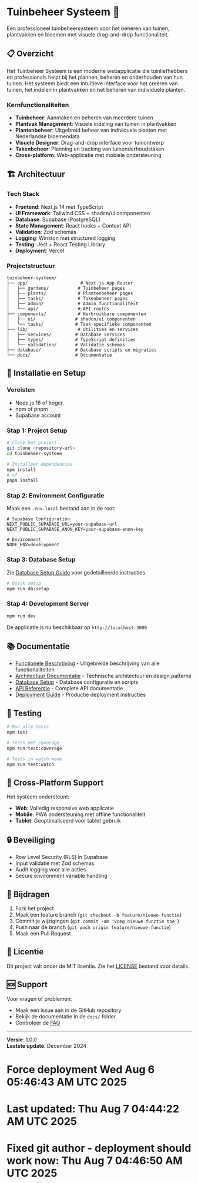 # Tuinbeheer Systeem 🌱

Een professioneel tuinbeheersysteem voor het beheren van tuinen, plantvakken en bloemen met visuele drag-and-drop functionaliteit.

## 📋 Overzicht

Het Tuinbeheer Systeem is een moderne webapplicatie die tuinliefhebbers en professionals helpt bij het plannen, beheren en onderhouden van hun tuinen. Het systeem biedt een intuïtieve interface voor het creëren van tuinen, het indelen in plantvakken en het beheren van individuele planten.

### Kernfunctionaliteiten

- **Tuinbeheer**: Aanmaken en beheren van meerdere tuinen
- **Plantvak Management**: Visuele indeling van tuinen in plantvakken
- **Plantenbeheer**: Uitgebreid beheer van individuele planten met Nederlandse bloemendata
- **Visuele Designer**: Drag-and-drop interface voor tuinontwerp
- **Takenbeheer**: Planning en tracking van tuinonderhoudstaken
- **Cross-platform**: Web-applicatie met mobiele ondersteuning

## 🏗️ Architectuur

### Tech Stack

- **Frontend**: Next.js 14 met TypeScript
- **UI Framework**: Tailwind CSS + shadcn/ui componenten
- **Database**: Supabase (PostgreSQL)
- **State Management**: React hooks + Context API
- **Validation**: Zod schemas
- **Logging**: Winston met structured logging
- **Testing**: Jest + React Testing Library
- **Deployment**: Vercel

### Projectstructuur

```
tuinbeheer-systeem/
├── app/                    # Next.js App Router
│   ├── gardens/           # Tuinbeheer pages
│   ├── plants/            # Plantenbeheer pages
│   ├── tasks/             # Takenbeheer pages
│   ├── admin/             # Admin functionaliteit
│   └── api/               # API routes
├── components/            # Herbruikbare componenten
│   ├── ui/               # shadcn/ui componenten
│   └── tasks/            # Taak-specifieke componenten
├── lib/                   # Utilities en services
│   ├── services/         # Database services
│   ├── types/            # TypeScript definities
│   └── validation/       # Validatie schemas
├── database/             # Database scripts en migraties
└── docs/                 # Documentatie
```

## 🚀 Installatie en Setup

### Vereisten

- Node.js 18 of hoger
- npm of pnpm
- Supabase account

### Stap 1: Project Setup

```bash
# Clone het project
git clone <repository-url>
cd tuinbeheer-systeem

# Installeer dependencies
npm install
# of
pnpm install
```

### Stap 2: Environment Configuratie

Maak een `.env.local` bestand aan in de root:

```env
# Supabase Configuration
NEXT_PUBLIC_SUPABASE_URL=your-supabase-url
NEXT_PUBLIC_SUPABASE_ANON_KEY=your-supabase-anon-key

# Environment
NODE_ENV=development
```

### Stap 3: Database Setup

Zie [Database Setup Guide](./docs/database-setup.md) voor gedetailleerde instructies.

```bash
# Quick setup
npm run db:setup
```

### Stap 4: Development Server

```bash
npm run dev
```

De applicatie is nu beschikbaar op `http://localhost:3000`

## 📚 Documentatie

- [Functionele Beschrijving](./docs/functional-description.md) - Uitgebreide beschrijving van alle functionaliteiten
- [Architectuur Documentatie](./docs/architecture.md) - Technische architectuur en design patterns
- [Database Setup](./docs/database-setup.md) - Database configuratie en scripts
- [API Referentie](./docs/api-reference.md) - Complete API documentatie
- [Deployment Guide](./docs/deployment.md) - Productie deployment instructies

## 🧪 Testing

```bash
# Run alle tests
npm test

# Tests met coverage
npm run test:coverage

# Tests in watch mode
npm run test:watch
```

## 📱 Cross-Platform Support

Het systeem ondersteunt:
- **Web**: Volledig responsive web applicatie
- **Mobile**: PWA ondersteuning met offline functionaliteit
- **Tablet**: Geoptimaliseerd voor tablet gebruik

## 🔒 Beveiliging

- Row Level Security (RLS) in Supabase
- Input validatie met Zod schemas
- Audit logging voor alle acties
- Secure environment variable handling

## 🤝 Bijdragen

1. Fork het project
2. Maak een feature branch (`git checkout -b feature/nieuwe-functie`)
3. Commit je wijzigingen (`git commit -am 'Voeg nieuwe functie toe'`)
4. Push naar de branch (`git push origin feature/nieuwe-functie`)
5. Maak een Pull Request

## 📄 Licentie

Dit project valt onder de MIT licentie. Zie het [LICENSE](LICENSE) bestand voor details.

## 🆘 Support

Voor vragen of problemen:
- Maak een issue aan in de GitHub repository
- Bekijk de documentatie in de `docs/` folder
- Controleer de [FAQ](./docs/faq.md)

---

**Versie**: 1.0.0  
**Laatste update**: December 2024
# Force deployment Wed Aug  6 05:46:43 AM UTC 2025
# Last updated: Thu Aug  7 04:44:22 AM UTC 2025
# Fixed git author - deployment should work now: Thu Aug  7 04:46:50 AM UTC 2025
